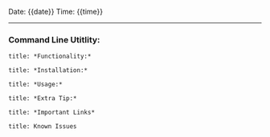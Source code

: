 Date: {{date}}
Time: {{time}}

---
### Command Line Utitlity: 
```ad-info
title: *Functionality:*
```





```ad-info
title: *Installation:*
```





```ad-info
title: *Usage:*
```





```ad-tip
title: *Extra Tip:*
```




```ad-info
title: *Important Links*
```




```ad-warning
title: Known Issues
```

